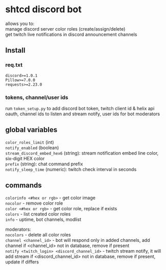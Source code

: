 # shtcd discord bot
 
allows you to:  
manage discord server color roles (create/assign/delete)  
get twitch live notifications in discord announcement channels  

## Install

### req.txt

```
discord>=1.0.1  
Pillow>=7.0.0  
requests>=2.23.0  
```

### tokens, channel/user ids

run `token_setup.py` to add discord bot token, twitch client id & helix api oauth, channel ids to listen and stream notify, user ids for bot moderators  


## global variables

`color_roles_limit` (int)  
`notify_enabled` (boolean)  
`stream_discord_embed_hex6` (string): stream notification embed line color, six-digit HEX color  
`prefix` (string):  chat command prefix  
`notify_sleep_time` (numeric): twitch check interval in seconds  

## commands

`colorinfo <#hex or rgb>` - get color image  
`nocolor` - remove color role  
`color <#hex or rgb>` - get color role, replace if exists  
`colors` - list created color roles  
`info` - uptime, bot channels, modlist  

moderators:  
`nocolors` - delete all color roles  
`channel <channel_id>` - bot will respond only in added channels, add channel if <channel_id> not in database, remove if present  
`notify <twitch_login> <discord_channel_id>` - twitch stream notify, it will add stream if <discord_channel_id> not in database, remove if present, update if differs  
